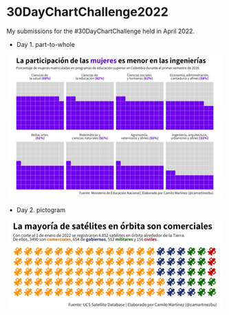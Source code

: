 # 30DayChartChallenge2022

My submissions for the #30DayChartChallenge held in April 2022.

- Day 1. part-to-whole

![Day 1](/01-part-to-whole/plot.png)

- Day 2. pictogram

![Day 2](/02-pictogram/plot.png)